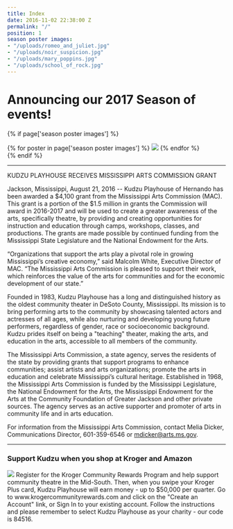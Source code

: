 ```yaml
---
title: Index
date: 2016-11-02 22:38:00 Z
permalink: "/"
position: 1
season poster images:
- "/uploads/romeo_and_juliet.jpg"
- "/uploads/noir_suspicion.jpg"
- "/uploads/mary_poppins.jpg"
- "/uploads/school_of_rock.jpg"
---
```


# Announcing our 2017 Season of events!

{% if page['season poster images'] %}
<div class="slick" style="max-height:500px; overflow:hidden;">
{% for poster in page['season poster images'] %}
  <img src="{{ poster }}" />
{% endfor %}
</div>
{% endif %}

---
KUDZU PLAYHOUSE RECEIVES MISSISSIPPI ARTS COMMISSION GRANT

Jackson, Mississippi, August 21, 2016 -- Kudzu Playhouse of Hernando has been awarded a $4,100 grant from the Mississippi Arts Commission (MAC). This grant is a portion of the $1.5 million in grants the Commission will award in 2016-2017 and will be used to create a greater awareness of the arts, specifically theatre, by providing and creating opportunities for instruction and education through camps, workshops, classes, and productions.  The grants are made possible by continued funding from the Mississippi State Legislature and the National Endowment for the Arts.

“Organizations that support the arts play a pivotal role in growing Mississippi’s creative economy,” said Malcolm White, Executive Director of MAC. “The Mississippi Arts Commission is pleased to support their work, which reinforces the value of the arts for communities and for the economic development of our state.”

Founded in 1983, Kudzu Playhouse has a long and distinguished history as the oldest community theater in DeSoto County, Mississippi.  Its mission is to bring performing arts to the community by showcasing talented actors and actresses of all ages, while also nurturing and developing young future performers, regardless of gender, race or socioeconomic background. Kudzu prides itself on being a "teaching" theater, making the arts, and education in the arts, accessible to all members of the community.

The Mississippi Arts Commission, a state agency, serves the residents of the state by providing grants that support programs to enhance communities; assist artists and arts organizations; promote the arts in education and celebrate Mississippi’s cultural heritage. Established in 1968, the Mississippi Arts Commission is funded by the Mississippi Legislature, the National Endowment for the Arts, the Mississippi Endowment for the Arts at the Community Foundation of Greater Jackson and other private sources. The agency serves as an active supporter and promoter of arts in community life and in arts education.

For information from the Mississippi Arts Commission, contact Melia Dicker, Communications Director, 601-359-6546 or mdicker@arts.ms.gov.

---

### Support Kudzu when you shop at Kroger and Amazon

<img src="/uploads/kroger_plus.jpg" class="left">
Register for the Kroger Community Rewards Program and help support community theatre in the Mid-South.  Then, when you swipe your Kroger Plus card, Kudzu Playhouse will earn money - up to $50,000 per quarter.  Go to 
www.krogercommunityrewards.com and click on the "Create an Account" link, or Sign In to your existing account.  Follow the instructions and please remember to select Kudzu Playhouse as your charity - our code is 84516.